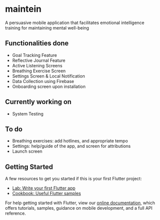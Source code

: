 # maintein

A persuasive mobile application that facilitates emotional intelligence training for maintaining mental well-being


## Functionalities done
* Goal Tracking Feature
* Reflective Journal Feature
* Active Listening Screens
* Breathing Exercise Screen
* Settings Screen & Local Notification
* Data Collection using Firebase
* Onboarding screen upon installation

## Currently working on
* System Testing
 
## To do
* Breathing exercises: add hotlines, and appropriate tempo
* Settings: help/guide of the app, and screen for attributions
* Launch screen



## Getting Started
A few resources to get you started if this is your first Flutter project:

- [Lab: Write your first Flutter app](https://flutter.dev/docs/get-started/codelab)
- [Cookbook: Useful Flutter samples](https://flutter.dev/docs/cookbook)

For help getting started with Flutter, view our
[online documentation](https://flutter.dev/docs), which offers tutorials,
samples, guidance on mobile development, and a full API reference.

